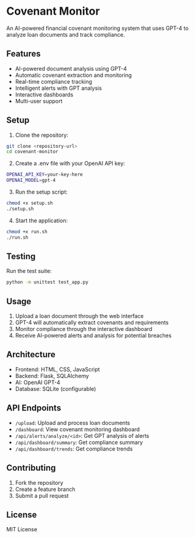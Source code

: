 # Covenant Monitor

An AI-powered financial covenant monitoring system that uses GPT-4 to analyze loan documents and track compliance.

## Features

- AI-powered document analysis using GPT-4
- Automatic covenant extraction and monitoring
- Real-time compliance tracking
- Intelligent alerts with GPT analysis
- Interactive dashboards
- Multi-user support

## Setup

1. Clone the repository:
```bash
git clone <repository-url>
cd covenant-monitor
```

2. Create a .env file with your OpenAI API key:
```bash
OPENAI_API_KEY=your-key-here
OPENAI_MODEL=gpt-4
```

3. Run the setup script:
```bash
chmod +x setup.sh
./setup.sh
```

4. Start the application:
```bash
chmod +x run.sh
./run.sh
```

## Testing

Run the test suite:
```bash
python -m unittest test_app.py
```

## Usage

1. Upload a loan document through the web interface
2. GPT-4 will automatically extract covenants and requirements
3. Monitor compliance through the interactive dashboard
4. Receive AI-powered alerts and analysis for potential breaches

## Architecture

- Frontend: HTML, CSS, JavaScript
- Backend: Flask, SQLAlchemy
- AI: OpenAI GPT-4
- Database: SQLite (configurable)

## API Endpoints

- `/upload`: Upload and process loan documents
- `/dashboard`: View covenant monitoring dashboard
- `/api/alerts/analyze/<id>`: Get GPT analysis of alerts
- `/api/dashboard/summary`: Get compliance summary
- `/api/dashboard/trends`: Get compliance trends

## Contributing

1. Fork the repository
2. Create a feature branch
3. Submit a pull request

## License

MIT License

